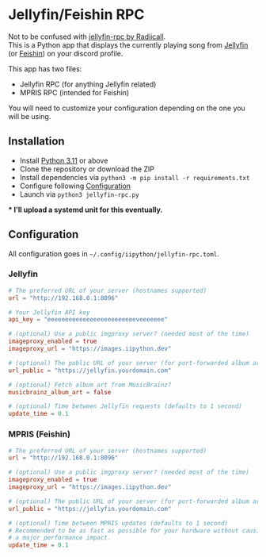# Jellyfin/Feishin RPC

Not to be confused with [jellyfin-rpc by Radiicall](https://github.com/Radiicall/jellyfin-rpc).  
This is a Python app that displays the currently playing song from [Jellyfin](https://jellyfin.org/) (or [Feishin](https://github.com/jeffvli/feishin)) on your discord profile.  

This app has two files:
- Jellyfin RPC (for anything Jellyfin related)
- MPRIS RPC (intended for Feishin)

You will need to customize your configuration depending on the one you will be using.

## Installation

- Install [Python 3.11](https://python.org) or above
- Clone the repository or download the ZIP
- Install dependencies via `python3 -m pip install -r requirements.txt`
- Configure following [Configuration](#configuration)
- Launch via `python3 jellyfin-rpc.py`

**\* I'll upload a systemd unit for this eventually.**

## Configuration

All configuration goes in `~/.config/iipython/jellyfin-rpc.toml`.

### Jellyfin

```toml
# The preferred URL of your server (hostnames supported)
url = "http://192.168.0.1:8096"

# Your Jellyfin API key
api_key = "eeeeeeeeeeeeeeeeeeeeeeeeeveeeeeee"

# (optional) Use a public imgproxy server? (needed most of the time)
imageproxy_enabled = true
imageproxy_url = "https://images.iipython.dev"

# (optional) The public URL of your server (for port-forwarded album art)
url_public = "https://jellyfin.yourdomain.com"

# (optional) Fetch album art from MusicBrainz?
musicbrainz_album_art = false

# (optional) Time between Jellyfin requests (defaults to 1 second)
update_time = 0.1
```

### MPRIS (Feishin)

```toml
# The preferred URL of your server (hostnames supported)
url = "http://192.168.0.1:8096"

# (optional) Use a public imgproxy server? (needed most of the time)
imageproxy_enabled = true
imageproxy_url = "https://images.iipython.dev"

# (optional) The public URL of your server (for port-forwarded album art, passed to imgproxy)
url_public = "https://jellyfin.yourdomain.com"

# (optional) Time between MPRIS updates (defaults to 1 second)
# Recommended to be as fast as possible for your hardware without causing
# a major performance impact.
update_time = 0.1
```
